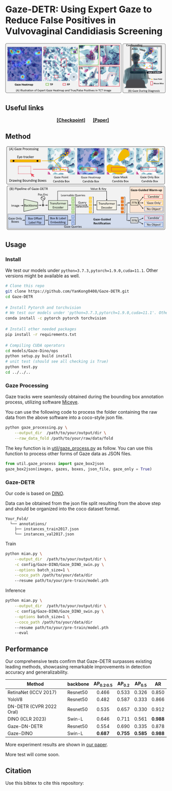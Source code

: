 # Gaze-DETR: Using Expert Gaze to Reduce False Positives in Vulvovaginal Candidiasis Screening

![Intro](./image/intro.png)

## Useful links

<div align="center">
    <a href="" class="button"><b>[Checkpoint]</b></a> &nbsp;&nbsp;&nbsp;&nbsp;
    <a href="" class="button"><b>[Paper]</b></a> &nbsp;&nbsp;&nbsp;&nbsp;
</div>

## Method
![Intro](./image/method.png)

## Usage

### Install
We test our models under ```python=3.7.3,pytorch=1.9.0,cuda=11.1```. Other versions might be available as well.

```sh
# Clone this repo
git clone https://github.com/YanKong0408/Gaze-DETR.git
cd Gaze-DETR

# Install Pytorch and torchvision
# We test our models under 'python=3.7.3,pytorch=1.9.0,cuda=11.1'. Other versions might be available as well.
conda install -c pytorch pytorch torchvision

# Install other needed packages
pip install -r requirements.txt

# Compiling CUDA operators
cd models/Gaze-Dino/ops
python setup.py build install
# unit test (should see all checking is True)
python test.py
cd ../../..
```

### Gaze Processing

Gaze tracks were seamlessly obtained during the bounding box annotation process, utilizing software [Miceye](https://github.com/JamesQFreeman/MICEYE).

You can use the following code to process the folder containing the raw data from the above software into a coco-style json file.
``` sh
python gaze_processing.py \
    --output_dir  /path/to/your/output/dir \
    --raw_data_fold /path/to/your/raw/data/fold
```

The key function is in [util/gaze_process.py](https://github.com/YanKong0408/Gaze-DETR/blob/main/util/gaze_process.py) as follow. You can use this function to process other forms of Gaze data as JSON files.
``` Python
from util.gaze_process import gaze_box2json
gaze_box2json(images, gazes, boxes, json_file, gaze_only = True)
```

### Gaze-DETR
Our code is based on [DINO](https://github.com/IDEA-Research/DINO).

Data can be obtained from the json file split resulting from the above step and should be organized into the coco dataset format.
```
Your_Fold/
  └── annotations/
  	├── instances_train2017.json
  	└── instances_val2017.json
```

Train
``` sh
python mian.py \
    --output_dir  /path/to/your/output/dir \
    -c config/Gaze-DINO/Gaze_DINO_swin.py \
    --options batch_size=1 \
    --coco_path /path/to/your/data/dir
    --resume path/to/your/pre-train/model.pth
```

Inference
``` sh
python mian.py \
    --output_dir  /path/to/your/output/dir \
    -c config/Gaze-DINO/Gaze_DINO_swin.py \
    --options batch_size=1 \
    --coco_path /path/to/your/data/dir
    --resume path/to/your/pre-train/model.pth
    --eval
```
## Performance
Our comprehensive tests confirm that Gaze-DETR surpasses existing leading methods, showcasing remarkable improvements in detection accuracy and generalizability.

| Method                   | backbone | AP<sub>0.2:0.5 | AP<sub>0.2 | AP<sub>0.5 |     AR    |
|--------------------------|----------|:--------------:|:----------:|:----------:|:---------:|
| RetinaNet (ICCV 2017)    | Resnet50 |      0.466     |    0.533   |    0.326   |   0.850   |
| YoloV8                   | Resnet50 |      0.482     |    0.587   |    0.333   |   0.866   |
| DN-DETR (CVPR 2022 Oral) | Resnet50 |      0.535     |    0.657   |    0.330   |   0.912   |
| DINO (ICLR 2023)         |  Swin-L  |      0.646     |    0.711   |    0.561   | **0.988** |
| Gaze-DN-DETR             | Resnet50 |      0.554     |    0.690   |    0.335   |   0.878   |
| Gaze-DINO                |  Swin-L  |    **0.687**   |  **0.755** |  **0.585** | **0.988** |

More experiment results are shown in [our paper]().

More test will come soon.

## Citation
Use this bibtex to cite this repository:
```
```
